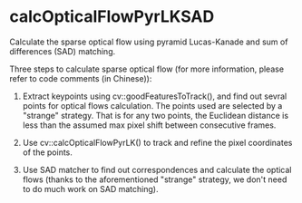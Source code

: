 # calcOpticalFlowPyrLKSAD
Calculate the sparse optical flow using pyramid Lucas-Kanade and sum of differences (SAD) matching.

Three steps to calculate sparse optical flow (for more information, please refer to code comments (in Chinese)):

1) Extract keypoints using cv::goodFeaturesToTrack(), and find out sevral points for optical flows calculation. The points used are selected by a "strange" strategy. That is for any two points, the Euclidean distance is less than the assumed max pixel shift between consecutive frames.

2) Use cv::calcOpticalFlowPyrLK() to track and refine the pixel coordinates of the points.

3) Use SAD matcher to find out correspondences and calculate the optical flows (thanks to the aforementioned "strange" strategy, we don't need to do much work on SAD matching).
